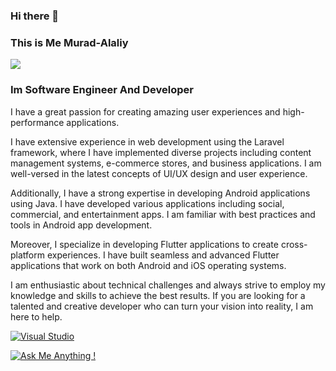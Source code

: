 ### Hi there 👋
### This is Me Murad-Alaliy 

![](https://komarev.com/ghpvc/?username=muradalaliy&color=green)

### Im Software Engineer And Developer

I have a great passion for creating amazing user experiences and high-performance applications.

I have extensive experience in web development using the Laravel framework, where I have implemented diverse projects including content management systems, e-commerce stores, and business applications. I am well-versed in the latest concepts of UI/UX design and user experience.

Additionally, I have a strong expertise in developing Android applications using Java. I have developed various applications including social, commercial, and entertainment apps. I am familiar with best practices and tools in Android app development.

Moreover, I specialize in developing Flutter applications to create cross-platform experiences. I have built seamless and advanced Flutter applications that work on both Android and iOS operating systems.

I am enthusiastic about technical challenges and always strive to employ my knowledge and skills to achieve the best results. If you are looking for a talented and creative developer who can turn your vision into reality, I am here to help.

[![Visual Studio](https://badgen.net/badge/icon/visualstudio?icon=visualstudio&label)](https://visualstudio.microsoft.com)

[![Ask Me Anything !](https://img.shields.io/badge/Ask%20me-anything-1abc9c.svg)](https://GitHub.com/Naereen/ama)

<!--
**muradalaliy/muradalaliy** is a ✨ _special_ ✨ repository because its `README.md` (this file) appears on your GitHub profile.

Here are some ideas to get you started:

- 🔭 I’m currently working on ...
- 🌱 I’m currently learning ...
- 👯 I’m looking to collaborate on ...
- 🤔 I’m looking for help with ...
- 💬 Ask me about ...
- 📫 How to reach me: ...
- 😄 Pronouns: ...
- ⚡ Fun fact: ...
-->
